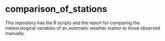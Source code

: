 # comparison_of_stations
This repository has the R scripts and the report for comparing the meteorological variables of an automatic weather station to those observed manually.
